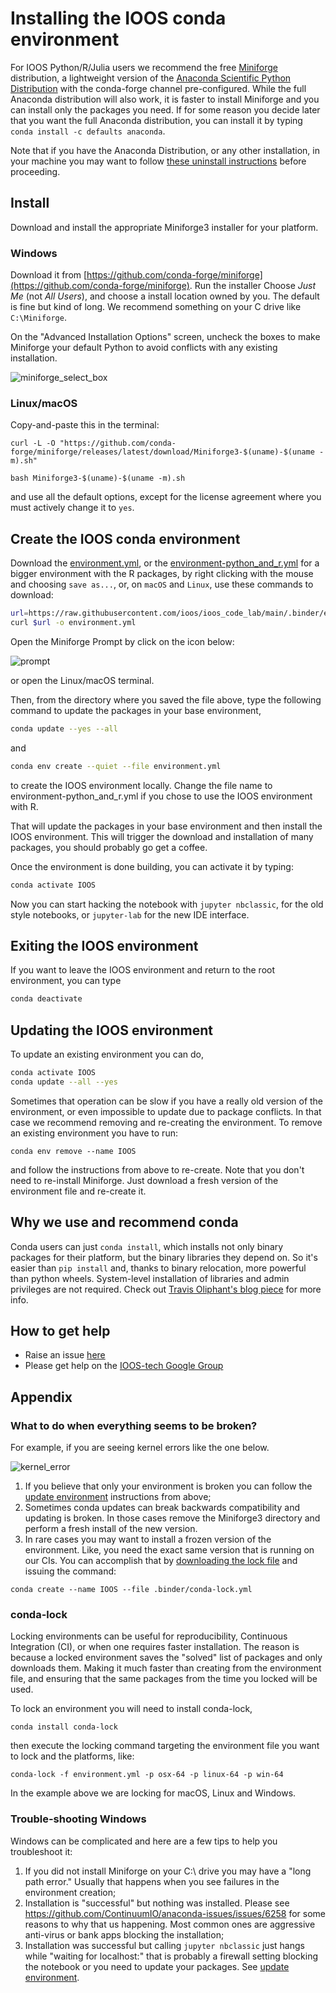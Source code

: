 # Installing the IOOS conda environment

For IOOS Python/R/Julia users we recommend the free
[Miniforge](https://github.com/conda-forge/miniforge) distribution,
a lightweight version of the [Anaconda Scientific Python Distribution](https://www.anaconda.com/download) with the conda-forge channel pre-configured.
While the full Anaconda distribution will also work,
it is faster to install Miniforge and you can install only the packages you need.
If for some reason you decide later that you want the full Anaconda distribution,
you can install it by typing `conda install -c defaults anaconda`.

Note that if you have the Anaconda Distribution,
or any other installation,
in your machine you may want to follow
[these uninstall instructions](https://docs.anaconda.com/free/anaconda/install/uninstall/)
before proceeding.

## Install

Download and install the appropriate Miniforge3 installer for your platform.

### Windows

Download it from [https://github.com/conda-forge/miniforge](https://github.com/conda-forge/miniforge).
Run the installer
Choose _Just Me_ (not _All Users_),
and choose a install location owned by you.
The default is fine but kind of long.
We recommend something on your C drive like `C:\Miniforge`.

On the "Advanced Installation Options" screen,
uncheck the boxes to make Miniforge your default Python to avoid conflicts with any existing installation.

![miniforge_select_box](miniforge_select_box.png)

### Linux/macOS

Copy-and-paste this in the terminal:

```shell
curl -L -O "https://github.com/conda-forge/miniforge/releases/latest/download/Miniforge3-$(uname)-$(uname -m).sh"

bash Miniforge3-$(uname)-$(uname -m).sh
```

and use all the default options,
except for the license agreement where you must actively change it to `yes`.

## Create the IOOS conda environment

Download the [environment.yml](https://raw.githubusercontent.com/ioos/ioos_code_lab/main/.binder/environment.yml),
or the [environment-python_and_r.yml](https://raw.githubusercontent.com/ioos/ioos_code_lab/main/.binder/environment-python_and_r.yml) for a bigger environment with the R packages,
by right clicking with the mouse and choosing `save as...`,
or, on `macOS` and `Linux`, use these commands to download:

```bash
url=https://raw.githubusercontent.com/ioos/ioos_code_lab/main/.binder/environment.yml
curl $url -o environment.yml
```

Open the Miniforge Prompt by click on the icon below:

![prompt](prompt.png)

or open the Linux/macOS terminal.

Then, from the directory where you saved the file above,
type the following command to update the packages in your base environment,

```bash
conda update --yes --all
```

and

```bash
conda env create --quiet --file environment.yml
```

to create the IOOS environment locally.
Change the file name to environment-python_and_r.yml if you chose to use the IOOS environment with R.

That will update the packages in your base environment and then install the IOOS environment.
This will trigger the download and installation of many packages,
you should probably go get a coffee.

Once the environment is done building, you can activate it by typing:

```bash
conda activate IOOS
```

Now you can start hacking the notebook with `jupyter nbclassic`,
for the old style notebooks,
 or `jupyter-lab` for the new IDE interface.

## Exiting the IOOS environment

If you want to leave the IOOS environment and return to the root environment,
you can type

```bash
conda deactivate
```

## Updating the IOOS environment

To update an existing environment you can do,

```bash
conda activate IOOS
conda update --all --yes
```

Sometimes that operation can be slow if you have a really old version of the environment,
or even impossible to update due to package conflicts.
In that case we recommend removing and re-creating the environment.
To remove an existing environment you have to run:

```shell
conda env remove --name IOOS
```

and follow the instructions from above to re-create.
Note that you don't need to re-install Miniforge.
Just download a fresh version of the environment file and re-create it.

## Why we use and recommend conda

Conda users can just `conda install`,
which installs not only binary packages for their platform,
but the binary libraries they depend on.
So it's easier than `pip install` and, thanks to binary relocation,
more powerful than python wheels.
System-level installation of libraries and admin privileges are not required.
Check out [Travis Oliphant's blog piece](https://technicaldiscovery.blogspot.com/2013/12/why-i-promote-conda.html) for more info.

## How to get help

- Raise an issue [here](https://github.com/ioos/ioos_code_lab/issues)
- Please get help on the [IOOS-tech Google Group](https://groups.google.com/forum/?hl=en#!forum/ioos_tech)

## Appendix

### What to do when everything seems to be broken?

For example, if you are seeing kernel errors like the one below.

![kernel_error](kernel_error.png)

1. If you believe that only your environment is broken you can follow the [update environment](#updating-the-ioos-environment) instructions from above;
1. Sometimes conda updates can break backwards compatibility and updating is broken. In those cases remove the Miniforge3 directory and perform a fresh install of the new version.
1. In rare cases you may want to install a frozen version of the environment. Like, you need the exact same version that is running on our CIs. You can accomplish that by [downloading the lock file](https://raw.githubusercontent.com/ioos/ioos_code_lab/main/.binder/conda-lock.yml) and issuing the command:

```shell
conda create --name IOOS --file .binder/conda-lock.yml
```

### conda-lock

Locking environments can be useful for reproducibility,
Continuous Integration (CI),
or when one requires faster installation.
The reason is because a locked environment saves the "solved" list of packages and only downloads them.
Making it much faster than creating from the environment file,
and ensuring that the same packages from the time you locked will be used.

To lock an environment you will need to install conda-lock,

```shell
conda install conda-lock
```

then execute the locking command targeting the environment file you want to lock and the platforms, like:

```shell
conda-lock -f environment.yml -p osx-64 -p linux-64 -p win-64
```

In the example above we are locking for macOS, Linux and Windows.

### Trouble-shooting Windows

Windows can be complicated and here are a few tips to help you troubleshoot it:

1. If you did not install Miniforge on your C:\\ drive you may have a "long path error." Usually that happens when you see failures in the environment creation;
1. Installation is "successful" but nothing was installed. Please see https://github.com/ContinuumIO/anaconda-issues/issues/6258 for some reasons to why that us happening. Most common ones are aggressive anti-virus or bank apps blocking the installation;
1. Installation was successful but calling `jupyter nbclassic` just hangs while "waiting for localhost:" that is probably a firewall setting blocking the notebook or you need to update your packages. See [update environment](#updating-the-ioos-environment).
